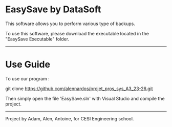 # EasySave by DataSoft

This software allows you to perform various type of backups.

To use this software, please download the executable located in the "EasySave Executable" folder.

_______________________
# Use Guide

To use our program :

git clone https://github.com/alennardos/projet_pros_sys_A3_23-26.git

Then simply open the file 'EasySave.sln' with Visual Studio and compile the project.

_________________________
Project by Adam, Alen, Antoine, for CESI Engineering school.
